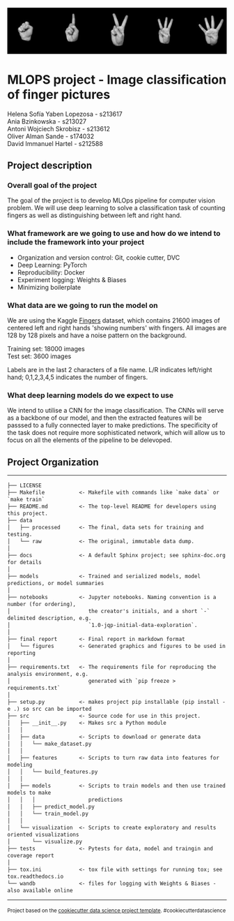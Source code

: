 ![alt text](https://github.com/helenyaben/dtu_mlops_project/blob/master/final_report/figures/dataset-cover.jpg)
# MLOPS project - Image classification of finger pictures

Helena Sofía Yaben Lopezosa - s213617 \
Ania Bzinkowska - s213027 \
Antoni  Wojciech Skrobisz - s213612 \
Oliver Alman Sande - s174032 \
David Immanuel Hartel - s212588 

## Project description


### Overall goal of the project
The goal of the project is to develop MLOps pipeline for computer vision problem. We will use deep learning to solve a classification task of counting fingers as well as distinguishing between left and right hand.


### What framework are we going to use and how do we intend to include the framework into your project

 - Organization and version control: Git, cookie cutter, DVC
 - Deep Learning: PyTorch
 - Reproducibility: Docker
 - Experiment logging: Weights & Biases
 - Minimizing boilerplate


### What data are we going to run the model on
We are using the Kaggle [Fingers](https://www.kaggle.com/datasets/koryakinp/fingers) dataset, which contains 21600 images of centered left and right hands 'showing numbers' with fingers. All images are 128 by 128 pixels and have a noise pattern on the background.

Training set: 18000 images \
Test set: 3600 images 

Labels are in the last 2 characters of a file name. L/R indicates left/right hand; 0,1,2,3,4,5 indicates the number of fingers.


### What deep learning models do we expect to use
We intend to utilise a CNN for the image classification. The CNNs will serve as a backbone of our model, and then the extracted features will be passsed to a fully connected layer to make predictions. The specificity of the task does not require more sophisticated network, which will allow us to focus on all the elements of the pipeline to be delevoped.


## Project Organization
------------

    ├── LICENSE
    ├── Makefile           <- Makefile with commands like `make data` or `make train`
    ├── README.md          <- The top-level README for developers using this project.
    ├── data
    │   ├── processed      <- The final, data sets for training and testing.
    │   └── raw            <- The original, immutable data dump.
    │
    ├── docs               <- A default Sphinx project; see sphinx-doc.org for details
    │
    ├── models             <- Trained and serialized models, model predictions, or model summaries
    │
    ├── notebooks          <- Jupyter notebooks. Naming convention is a number (for ordering),
    │                         the creator's initials, and a short `-` delimited description, e.g.
    │                         `1.0-jqp-initial-data-exploration`.
    │
    ├── final report       <- Final report in markdown format
    │   └── figures        <- Generated graphics and figures to be used in reporting
    │
    ├── requirements.txt   <- The requirements file for reproducing the analysis environment, e.g.
    │                         generated with `pip freeze > requirements.txt`
    │
    ├── setup.py           <- makes project pip installable (pip install -e .) so src can be imported
    ├── src                <- Source code for use in this project.
    │   ├── __init__.py    <- Makes src a Python module
    │   │
    │   ├── data           <- Scripts to download or generate data
    │   │   └── make_dataset.py
    │   │
    │   ├── features       <- Scripts to turn raw data into features for modeling
    │   │   └── build_features.py
    │   │
    │   ├── models         <- Scripts to train models and then use trained models to make
    │   │   │                 predictions
    │   │   ├── predict_model.py
    │   │   └── train_model.py
    │   │
    │   └── visualization  <- Scripts to create exploratory and results oriented visualizations
    │       └── visualize.py
    ├── tests              <- Pytests for data, model and traingin and coverage report
    │
    ├── tox.ini            <- tox file with settings for running tox; see tox.readthedocs.io
    └── wandb              <- files for logging with Weights & Biases - also available online


--------

<p><small>Project based on the <a target="_blank" href="https://drivendata.github.io/cookiecutter-data-science/">cookiecutter data science project template</a>. #cookiecutterdatascience</small></p>
